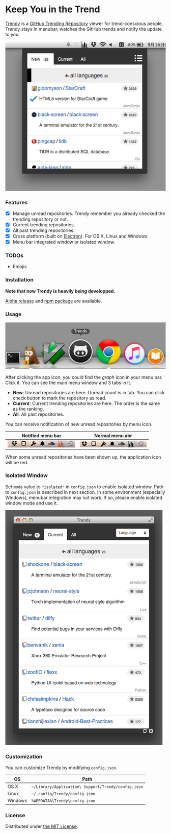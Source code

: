 Keep You in the Trend
=====================

[Trendy](https://github.com/rhysd/Trendy) is a [GitHub Trending Repository](https://github.com/trending) viewer for trend-conscious people.  Trendy stays in menubar, watches the GitHub trends and notify the update to you.

![ss](resource/image/main.png)

### Features

- [x] Manage unread repositories.  Trendy remember you already checked the trending repository or not.
- [x] Current trending repositories.
- [x] All past trending repositories.
- [x] Cross platform (built on [Electron](https://github.com/atom/electron)).  For OS X, Linux and Windows.
- [x] Menu bar integrated window or isolated window.

### TODOs

- Emojis

### Installation

__Note that now Trendy is heavily being developped.__

[Alpha release](https://github.com/rhysd/Trendy/releases) and [npm package](https://www.npmjs.com/package/trendy) are available.

### Usage

![dock](resource/image/dock.png)

After clicking the app icon, you could find the _graph_ icon in your menu bar.  Click it.
You can see the main menu window and 3 tabs in it.

- __New__: Unread repositories are here.  Unread count is in tab.  You can click check button to mark the repository as read.
- __Current__: Current trending repositories are here.  The order is the same as the ranking.
- __All__: All past repositories.

You can receive notification of new unread repositories by menu icon.

| Notified menu bar | Normal menu abr |
| ----------------- | --------------- |
| ![notified menubar](resource/image/notified_menubar.png) | ![normal menubar](resource/image/normal_menubar.png) |

When some unread repositories have been shown up, the application icon will be red.

### Isolated Window

Set `mode` value to `"isolated"` in `config.json` to enable isolated window.  Path to `config.json` is described in next section.
In some environment (especially Windows), menubar integration may not work.  If so, please enable isolated window mode and use it.

![isolated window screen shot](resource/image/isolated.png)

### Customization

You can customize Trendy by modifying `config.json`.

| OS      | Path                                                |
| ------- | --------------------------------------------------- |
| OS X    | `~/Library/Application\ Support/Trendy/config.json` |
| Linux   | `~/.config/Trendy/config.json`                      |
| Windows | `%APPDATA%\Trendy\config.json`                      |

### License

Distributed under [the MIT License](LICENSE.txt).


